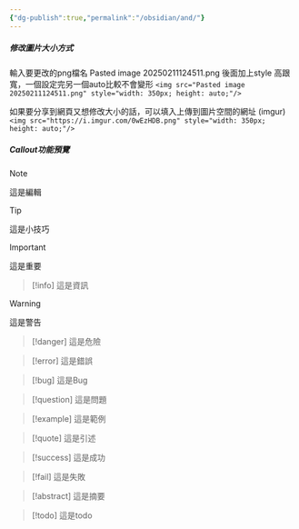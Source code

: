 ```yaml
---
{"dg-publish":true,"permalink":"/obsidian/and/"}
---
```


##### 修改圖片大小方式

輸入要更改的png檔名
Pasted image 20250211124511.png
後面加上style 高跟寬，一個設定完另一個auto比較不會變形
`<img src="Pasted image 20250211124511.png" style="width: 350px; height: auto;"/>`

如果要分享到網頁又想修改大小的話，可以填入上傳到圖片空間的網址 (imgur)
`<img src="https://i.imgur.com/0wEzHDB.png" style="width: 350px; height: auto;"/>`

##### Callout功能預覽

> [!note]
> 這是編輯

> [!tip]
> 這是小技巧

> [!important]
> 這是重要

> [!info]
> 這是資訊

> [!warning]
> 這是警告

> [!danger]
> 這是危險

> [!error]
> 這是錯誤

> [!bug]
> 這是Bug

> [!question]
> 這是問題

> [!example]
> 這是範例

> [!quote]
> 這是引述

> [!success]
> 這是成功

> [!fail]
> 這是失敗

> [!abstract]
> 這是摘要

> [!todo]
> 這是todo
